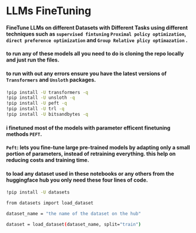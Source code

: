 # LLMs FineTuning
#### FineTune LLMs on different Datasets with Different Tasks using different techniques such as `supervised fintuning` `Proximal policy optimization`, `direct preference optimization` and `Group Relative plicy optimazation` .

#### to run any of these models all you need to do is cloning the repo locally and just run the files.
#### to run with out any errors ensure you have the latest versions of `Transformers` and `Unsloth` packages.
```bash
!pip install -U transformers -q
!pip install -U unsloth -q
!pip install -U peft -q
!pip install -U trl -q
!pip install -U bitsandbytes -q
```

#### i finetuned most of the models with parameter efficent finetuning methods `PEFT`.
#### `Peft`: lets you fine-tune large pre-trained models by adapting only a small portion of parameters, instead of retraining everything. this help on reducing costs and training time.


#### to load any dataset used in these notebooks or any others from the huggingface hub you only need these four lines of code.


```bash
!pip install -U datasets 

from datasets import load_dataset

dataset_name = "the name of the dataset on the hub"

dataset = load_dataset(dataset_name, split="train")

```
